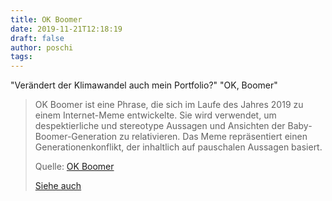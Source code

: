 ```yaml
---
title: OK Boomer
date: 2019-11-21T12:18:19
draft: false
author: poschi
tags: 
---
```


"Verändert der Klimawandel auch mein Portfolio?" "OK, Boomer"

> OK Boomer ist eine Phrase, die sich im Laufe des Jahres 2019 zu einem
> Internet-Meme entwickelte. Sie wird verwendet, um despektierliche und
> stereotype Aussagen und Ansichten der Baby-Boomer-Generation zu relativieren.
> Das Meme repräsentiert einen Generationenkonflikt, der inhaltlich auf
> pauschalen Aussagen basiert.
>
> Quelle: [OK Boomer](https://de.wikipedia.org/wiki/OK_Boomer)
>
> [Siehe auch](https://twitter.com/julianeleopold/status/1194507887520956416)
